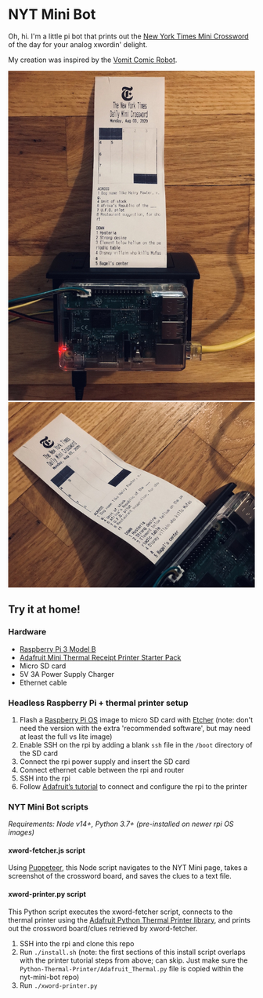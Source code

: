 # NYT Mini Bot
Oh, hi. I'm a little pi bot that prints out the [New York Times Mini Crossword](https://www.nytimes.com/crosswords/game/mini) of the day for your analog xwordin' delight.

My creation was inspired by the [Vomit Comic Robot](https://imgur.com/a/hhrnQoC#TblkXme).

![NYT Mini Bot image](images/nyt-mini-bot1.jpg)
![NYT Mini Bot image](images/nyt-mini-bot2.jpg)

## Try it at home!

### Hardware
- [Raspberry Pi 3 Model B](https://www.raspberrypi.org/products/raspberry-pi-3-model-b)
- [Adafruit Mini Thermal Receipt Printer Starter Pack](https://www.adafruit.com/product/600)
- Micro SD card
- 5V 3A Power Supply Charger
- Ethernet cable

### Headless Raspberry Pi + thermal printer setup
1. Flash a [Raspberry Pi OS](https://www.raspberrypi.org/downloads/raspberry-pi-os/) image to micro SD card with [Etcher](https://www.balena.io/etcher) (note: don't need the version with the extra 'recommended software', but may need at least the full vs lite image)
1. Enable SSH on the rpi by adding a blank `ssh` file in the `/boot` directory of the SD card
1. Connect the rpi power supply and insert the SD card 
1. Connect ethernet cable between the rpi and router
1. SSH into the rpi
1. Follow [Adafruit’s tutorial](https://learn.adafruit.com/networked-thermal-printer-using-cups-and-raspberry-pi/connect-and-configure-printer) to connect and configure the rpi to the printer

### NYT Mini Bot scripts
*Requirements: Node v14+, Python 3.7+ (pre-installed on newer rpi OS images)*

#### xword-fetcher.js script
Using [Puppeteer](https://github.com/puppeteer/puppeteer), this Node script navigates to the NYT Mini page, takes a screenshot of the crossword board, and saves the clues to a text file.

#### xword-printer.py script
This Python script executes the xword-fetcher script, connects to the thermal printer using the [Adafruit Python Thermal Printer library](https://github.com/adafruit/Python-Thermal-Printer), and prints out the crossword board/clues retrieved by xword-fetcher.

1. SSH into the rpi and clone this repo
1. Run `./install.sh` (note: the first sections of this install script overlaps with the printer tutorial steps from above; can skip. Just make sure the `Python-Thermal-Printer/Adafruit_Thermal.py` file is copied within the nyt-mini-bot repo)
1. Run `./xword-printer.py`
